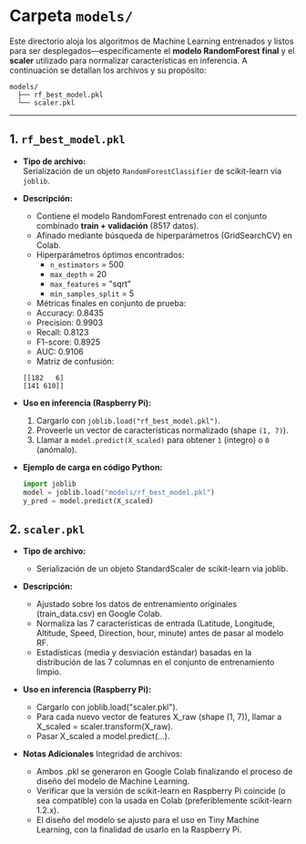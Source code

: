 # Carpeta `models/`

Este directorio aloja los algoritmos de Machine Learning entrenados y listos para ser desplegados—específicamente el **modelo RandomForest final** y el **scaler** utilizado para normalizar características en inferencia. A continuación se detallan los archivos y su propósito:

```text
models/
  ├── rf_best_model.pkl
  └── scaler.pkl
```

---

## 1. `rf_best_model.pkl`

- **Tipo de archivo:**  
  Serialización de un objeto `RandomForestClassifier` de scikit-learn via `joblib`.  
- **Descripción:**  
  - Contiene el modelo RandomForest entrenado con el conjunto combinado **train + validación** (8517 datos).  
  - Afinado mediante búsqueda de hiperparámetros (GridSearchCV) en Colab.  
  - Hiperparámetros óptimos encontrados:  
    - `n_estimators` = 500  
    - `max_depth` = 20  
    - `max_features` = "sqrt"  
    - `min_samples_split` = 5  
  - Métricas finales en conjunto de prueba:
  - Accuracy:  0.8435
  - Precision: 0.9903
  - Recall:    0.8123
  - F1-score:  0.8925
  - AUC:       0.9106
  - Matriz de confusión:  
   ```
   [[182   6]
   [141 610]]
   ```
     
- **Uso en inferencia (Raspberry Pi):**  
  1. Cargarlo con `joblib.load("rf_best_model.pkl")`.  
  2. Proveerle un vector de características normalizado (shape `(1, 7)`).  
  3. Llamar a `model.predict(X_scaled)` para obtener `1` (íntegro) o `0` (anómalo).  
- **Ejemplo de carga en código Python:**
  ```python
  import joblib
  model = joblib.load("models/rf_best_model.pkl")
  y_pred = model.predict(X_scaled)
  
## 2. `scaler.pkl`

- **Tipo de archivo:**  
  - Serialización de un objeto StandardScaler de scikit-learn via joblib.
- **Descripción:**  
  - Ajustado sobre los datos de entrenamiento originales (train_data.csv) en Google Colab.
  - Normaliza las 7 características de entrada (Latitude, Longitude, Altitude, Speed, Direction, hour, minute) antes de pasar al modelo RF.
  - Estadísticas (media y desviación estándar) basadas en la distribución de las 7 columnas en el conjunto de entrenamiento limpio.
- **Uso en inferencia (Raspberry Pi):**
  - Cargarlo con joblib.load("scaler.pkl").
  - Para cada nuevo vector de features X_raw (shape (1, 7)), llamar a X_scaled = scaler.transform(X_raw).
  - Pasar X_scaled a model.predict(...).

- **Notas Adicionales**
  Integridad de archivos:
  - Ambos .pkl se generaron en Google Colab finalizando el proceso de diseño del modelo de Machine Learning.
  - Verificar que la versión de scikit-learn en Raspberry Pi coincide (o sea compatible) con la usada en Colab (preferiblemente scikit-learn 1.2.x).
  - El diseño del modelo se ajusto para el uso en Tiny Machine Learning, con la finalidad de usarlo en la Raspberry Pi.

